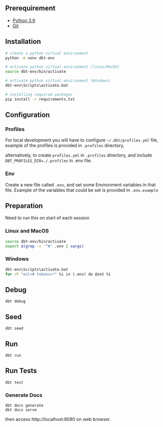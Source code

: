 ## Prerequirement
- [Python 3.9](https://www.python.org/downloads/)
- [Git](https://git-scm.com/)

## Installation 
```bash
# create a python virtual environment
python -m venv dbt-env 

# activate python virtual environment (linux/MacOS)
source dbt-env/bin/activate 

# activate python virtual environment (Windows)
dbt-env\Scripts\activate.bat

# installing required packages
pip install -r requirements.txt
```

## Configuration
### Profiles
For local development you will have to configure `~/.dbt/profiles.yml` file,  
example of the profiles is provided in `.profiles` directory,  

alternatively, to create `profiles.yml` in `.profiles` directory, and include `DBT_PROFILES_DIR=./.profiles` in .env file.  

### Env
Create a new file called `.env`, and set some Environment variables in that file. 
Example of the variables that could be set is provided in `.env.example`

## Preparation
Need to run this on start of each session

### Linux and MacOS
```bash
source dbt-env/bin/activate
export $(grep -v '^#' .env | xargs)
```
### Windows
```cmd
dbt-env\Scripts\activate.bat
for /F "eol=# tokens=*" %i in (.env) do @set %i
```

## Debug
```
dbt debug
```

## Seed
```
dbt seed
```

## Run
```
dbt run
```

## Run Tests
```
dbt test
```

### Generate Docs
```
dbt docs generate
dbt docs serve
```
then access http://localhost:8080 on web browser.
